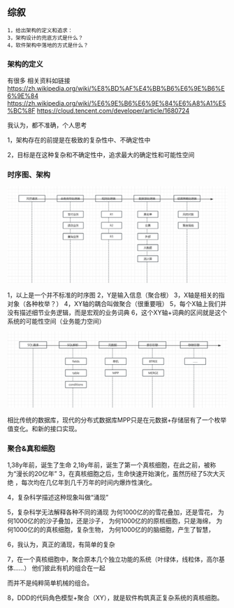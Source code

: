 ## 综叙

    1，给出架构的定义和追求：
    3，架构设计的兜底方式是什么？
    4，软件架构中落地的方式是什么？

### 架构的定义 
有很多
相关资料如链接
https://zh.wikipedia.org/wiki/%E8%BD%AF%E4%BB%B6%E6%9E%B6%E6%9E%84
https://zh.wikipedia.org/wiki/%E6%9E%B6%E6%9E%84%E6%A8%A1%E5%BC%8F
https://cloud.tencent.com/developer/article/1680724

我认为，都不准确，个人思考

1，架构存在的前提是在极致的复杂性中、不确定性中

2，目标是在这种复杂和不确定性中，追求最大的确定性和可能性空间

### 时序图、架构
![img_5.png](img_5.png)

1，以上是一个并不标准的时序图
2，Y是输入信息（聚合根）
3，X轴是相关的指对象（各种枚举？）
4，XY轴的耦合叫做聚合（很重要哦）
5，每个X轴上我们并没有描述细节业务逻辑，而是宏观的业务词典
6，这个XY轴+词典的区间就是这个系统的可能性空间（业务能力空间）



![img_6.png](img_6.png)

相比传统的数据库，现代的分布式数据库MPP只是在元数据+存储层有了一个枚举值变化。和新的接口实现。


### 聚合&真和细胞

1,38y年前，诞生了生命
2,18y年前，诞生了第一个真核细胞，在此之前，被称为“漫长的20亿年”
3，在真核细胞之后，生命快速开始演化，虽然历经了5次大灭绝
，每次均在几亿年到几千万年的时间内爆炸性演化。

4，复杂科学描述这种现象叫做“涌现”

5，复杂科学无法解释各种不同的涌现
    为何1000亿的的雪花叠加，还是雪花，
    为何1000亿的的沙子叠加，还是沙子，
    为何1000亿的的原核细胞，只是海绵，
    为何1000亿的的真核细胞，复杂生物，
    为何1000亿的的脑细胞，产生了智慧，

6，我认为，真正的涌现，有简单的复杂

7，在一个真核细胞中，聚合原本几个独立功能的系统（叶绿体，线粒体，高尔基体……）
他们彼此有机的组合在一起

而并不是纯粹简单机械的组合。

 
8，DDD的代码角色模型+聚合（XY），就是软件构筑真正复杂系统的真核细胞。




 

 

